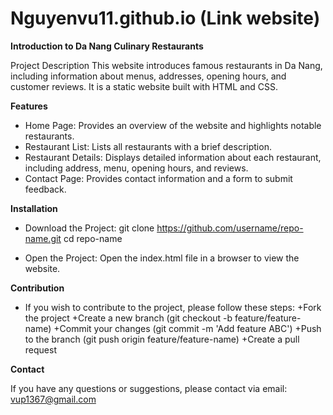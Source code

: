 # Nguyenvu11.github.io (Link website)

**Introduction to Da Nang Culinary Restaurants**

Project Description
This website introduces famous restaurants in Da Nang, including information about menus, addresses, opening hours, and customer reviews. It is a static website built with HTML and CSS.

**Features**

- Home Page: Provides an overview of the website and highlights notable restaurants.
- Restaurant List: Lists all restaurants with a brief description.
- Restaurant Details: Displays detailed information about each restaurant, including address, menu, opening hours, and reviews.
- Contact Page: Provides contact information and a form to submit feedback.

**Installation**

- Download the Project:
git clone https://github.com/username/repo-name.git
cd repo-name

- Open the Project:
Open the index.html file in a browser to view the website.

**Contribution**

- If you wish to contribute to the project, please follow these steps:
  +Fork the project
  +Create a new branch (git checkout -b feature/feature-name)
  +Commit your changes (git commit -m 'Add feature ABC')
  +Push to the branch (git push origin feature/feature-name)
  +Create a pull request

**Contact**

If you have any questions or suggestions, please contact via email: vup1367@gmail.com

